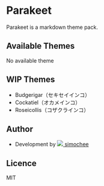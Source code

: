 # Parakeet

Parakeet is a markdown theme pack.

## Available Themes

No available theme

## WIP Themes

* Budgerigar（セキセイインコ）
* Cockatiel（オカメインコ）
* Roseicollis（コザクラインコ）

## Author

* Development by [<img src="https://s.gravatar.com/avatar/21b5722d739b82c89d66eea087a71940?size=18&default=retro"> simochee](https://twitter.com/lollipop_onl)

## Licence

MIT
